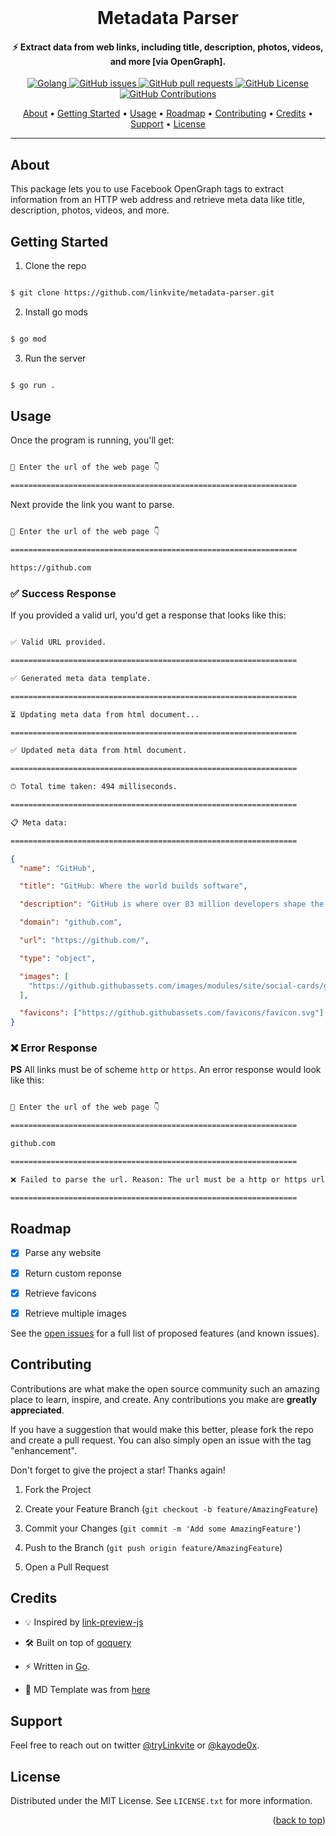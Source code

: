 <div  id="top"></div>

<!-- PROJECT INTRO -->
<br />
<div  align="center">
<h1  align="center">Metadata Parser</h1>
</div>

<h4  align="center">⚡️ Extract data from web links, including title, description, photos, videos, and more [via OpenGraph].</h4>

<p align="center">
    <a href="https://github.com/golang/go">
    <img src="https://img.shields.io/badge/Go-v1.8-blue.svg"
         alt="Golang">
    <a href="https://github.com/LinkviteApp/metadata-parser/issues">
    <img src="https://img.shields.io/github/issues/LinkviteApp/metadata-parser.svg"
         alt="GitHub issues">
    <a href="https://github.com/LinkviteApp/metadata-parser/pulls">
    <img src="https://img.shields.io/github/issues-pr-raw/LinkviteApp/metadata-parser.svg?&logo=github&logoColor=white"
         alt="GitHub pull requests">
    <a href="https://opensource.org/licenses/MIT">
    <img src="https://img.shields.io/badge/license-MIT-blue.svg"
         alt="GitHub License">
    <a href="https://github.com/LinkviteApp/metadata-parser/issues/new?labels=enhancement">
    <img src="https://img.shields.io/badge/PRs-welcome-brightgreen.svg?style=shields"
        alt="GitHub Contributions">
</p>

<p  align="center">
    <a  href="#about">About</a> •
    <a  href="#getting-started">Getting Started</a> •
    <a  href="#usage">Usage</a> •
    <a  href="#roadmap">Roadmap</a> •
    <a  href="#contributing">Contributing</a> •
    <a  href="#credits">Credits</a> •
    <a  href="#support">Support</a> •
    <a  href="#license">License</a>
</p>

---

<!-- ABOUT THE PROJECT -->
## About

This package lets you to use Facebook OpenGraph tags to extract information from an HTTP web address and retrieve meta data like title, description, photos, videos, and more.



<!-- GETTING STARTED -->
## Getting Started

1. Clone the repo

```sh

$ git clone https://github.com/linkvite/metadata-parser.git

```

2. Install go mods

```sh

$ go mod

```

3. Run the server

```sh

$ go run .

```



<!-- USAGE EXAMPLES -->
## Usage

Once the program is running, you'll get:

```sh

👋 Enter the url of the web page 👇

================================================================

```

Next provide the link you want to parse.

```sh

👋 Enter the url of the web page 👇

================================================================

https://github.com

```


### ✅ Success Response

If you provided a valid url, you'd get a response that looks like this:

```sh

✅ Valid URL provided.

================================================================

✅ Generated meta data template.

================================================================

⏳ Updating meta data from html document...

================================================================

✅ Updated meta data from html document.

================================================================

⏱ Total time taken: 494 milliseconds.

================================================================

📋 Meta data:

================================================================

```

```json
{
  "name": "GitHub",

  "title": "GitHub: Where the world builds software",

  "description": "GitHub is where over 83 million developers shape the future of software, together. Contribute to the open source community, manage your Git repositories, review code like a pro, track bugs and feat...",

  "domain": "github.com",

  "url": "https://github.com/",

  "type": "object",

  "images": [
    "https://github.githubassets.com/images/modules/site/social-cards/github-social.png"
  ],

  "favicons": ["https://github.githubassets.com/favicons/favicon.svg"]
}
```


### ❌ Error Response

**PS** All links must be of scheme `http` or `https`. An error response would look like this:

```sh

👋 Enter the url of the web page 👇

================================================================

github.com

================================================================

❌ Failed to parse the url. Reason: The url must be a http or https url.

================================================================

```



<!-- ROADMAP -->
## Roadmap

- [x] Parse any website

- [x] Return custom reponse

- [x] Retrieve favicons

- [x] Retrieve multiple images

See the [open issues](https://github.com/LinkviteApp/metadata-parser/issues) for a full list of proposed features (and known issues).



<!-- CONTRIBUTING -->
## Contributing

Contributions are what make the open source community such an amazing place to learn, inspire, and create. Any contributions you make are **greatly appreciated**.

If you have a suggestion that would make this better, please fork the repo and create a pull request. You can also simply open an issue with the tag "enhancement".

Don't forget to give the project a star! Thanks again!

1. Fork the Project

2. Create your Feature Branch (`git checkout -b feature/AmazingFeature`)

3. Commit your Changes (`git commit -m 'Add some AmazingFeature'`)

4. Push to the Branch (`git push origin feature/AmazingFeature`)

5. Open a Pull Request



<!-- CREDITS -->
## Credits

- 💡 Inspired by [link-preview-js](https://github.com/ospfranco/link-preview-js)

- 🛠 Built on top of [goquery](github.com/PuerkitoBio/goquery)

- ⚡️ Written in [Go](https://go.dev/).

- 📝 MD Template was from [here](https://github.com/othneildrew/Best-README-Template)



<!-- SUPPORT -->
## Support

Feel free to reach out on twitter [@tryLinkvite](https://twitter.com/tryLinkvite) or [@kayode0x](https://twitter.com/kayode0x).



<!-- LICENSE -->
## License

Distributed under the MIT License. See `LICENSE.txt` for more information.

<p  align="right">(<a  href="#top">back to top</a>)</p>
